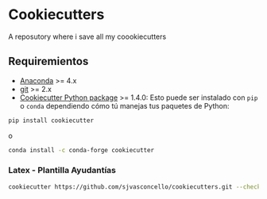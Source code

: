 # Cookiecutters
A reposutory where i save all my coookiecutters

## Requiremientos

- [Anaconda](https://www.anaconda.com/download/) >= 4.x
- [git](https://git-scm.com/) >= 2.x
- [Cookiecutter Python package](http://cookiecutter.readthedocs.org/en/latest/installation.html) >= 1.4.0:
    Esto puede ser instalado con `pip` o `conda` dependiendo cómo tú manejas tus paquetes de Python:

``` bash
pip install cookiecutter
```

o

``` bash
conda install -c conda-forge cookiecutter
```

### Latex - Plantilla Ayudantías
``` bash
cookiecutter https://github.com/sjvasconcello/cookiecutters.git --checkout latex_ayudantia
```
